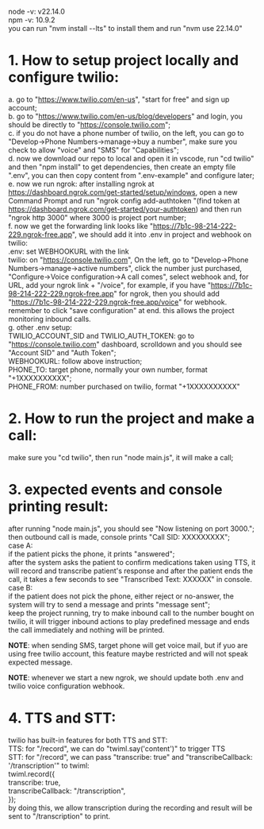 node -v: v22.14.0  
npm -v: 10.9.2  
you can run "nvm install --lts" to install them and run "nvm use 22.14.0"

# 1. How to setup project locally and configure twilio:

a. go to "https://www.twilio.com/en-us", "start for free" and sign up account;  
b. go to "https://www.twilio.com/en-us/blog/developers" and login, you should be directly to "https://console.twilio.com";  
c. if you do not have a phone number of twilio, on the left, you can go to "Develop->Phone Numbers->manage->buy a number", make sure you check to allow "voice" and "SMS" for "Capabilities";  
d. now we download our repo to local and open it in vscode, run "cd twilio" and then "npm install" to get dependencies, then create an empty file ".env", you can then copy content from ".env-example" and configure later;  
e. now we run ngrok: after installing ngrok at https://dashboard.ngrok.com/get-started/setup/windows, open a new Command Prompt and run "ngrok config add-authtoken <your-token>"(find token at https://dashboard.ngrok.com/get-started/your-authtoken) and then run "ngrok http 3000" where 3000 is project port number;  
f. now we get the forwarding link looks like "https://7b1c-98-214-222-229.ngrok-free.app", we should add it into .env in project and webhook on twilio:  
.env: set WEBHOOKURL with the link  
twilio: on "https://console.twilio.com", On the left, go to "Develop->Phone Numbers->manage->active numbers", click the number just purchased, "Configure->Voice configuration->A call comes", select webhook and, for URL, add your ngrok link + "/voice", for example, if you have "https://7b1c-98-214-222-229.ngrok-free.app" for ngrok, then you should add "https://7b1c-98-214-222-229.ngrok-free.app/voice" for webhook. remember to click "save configuration" at end. this allows the project monitoring inbound calls.  
g. other .env setup:  
TWILIO_ACCOUNT_SID and TWILIO_AUTH_TOKEN: go to "https://console.twilio.com" dashboard, scrolldown and you should see "Account SID" and "Auth Token";  
WEBHOOKURL: follow above instruction;  
PHONE_TO: target phone, normally your own number, format "+1XXXXXXXXXX";  
PHONE_FROM: number purchased on twilio, format "+1XXXXXXXXXX"

# 2. How to run the project and make a call:

make sure you "cd twilio", then run "node main.js", it will make a call;

# 3. expected events and console printing result:

after running "node main.js", you should see "Now listening on port 3000.";  
then outbound call is made, console prints "Call SID: XXXXXXXXX";  
case A:  
if the patient picks the phone, it prints "answered";  
after the system asks the patient to confirm medications taken using TTS, it will record and transcribe patient's response and after the patient ends the call, it takes a few seconds to see "Transcribed Text: XXXXXX" in console.  
case B:  
if the patient does not pick the phone, either reject or no-answer, the system will try to send a message and prints "message sent";  
keep the project running, try to make inbound call to the number bought on twilio, it will trigger inbound actions to play predefined message and ends the call immediately and nothing will be printed.

**NOTE**: when sending SMS, target phone will get voice mail, but if yuo are using free twilio account, this feature maybe restricted and will not speak expected message.

**NOTE**: whenever we start a new ngrok, we should update both .env and twilio voice configuration webhook.

# 4. TTS and STT:

twilio has built-in features for both TTS and STT:  
TTS: for "/record", we can do "twiml.say('content')" to trigger TTS  
STT: for "/record", we can pass "transcribe: true" and "transcribeCallback: '/transcription'" to twiml:  
twiml.record({  
transcribe: true,  
transcribeCallback: "/transcription",  
});  
by doing this, we allow transcription during the recording and result will be sent to "/transcription" to print.
